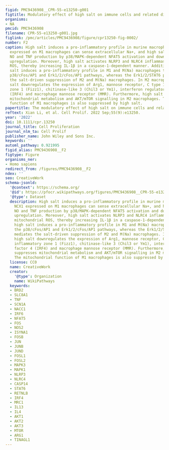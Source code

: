```yaml
---
figid: PMC9436908__CPR-55-e13250-g001
figtitle: Modulatory effect of high salt on immune cells and related diseases
organisms:
- NA
pmcid: PMC9436908
filename: CPR-55-e13250-g001.jpg
figlink: /pmc/articles/PMC9436908/figure/cpr13250-fig-0002/
number: F2
caption: High salt induces a pro‐inflammatory profile in murine macrophages. NCX1
  expressed on M1 macrophages can sense extracellular Na+, and high salt increases
  NO and TNF production by p38/MAPK‐dependent NFAT5 activation and downstream iNOS
  upregulation. Moreover, high salt activates NLRP3 and NLRC4 inflammasomes via mitochondrial
  ROS, thereby increasing IL‐1β in a caspase‐1‐dependent manner. Additionally, high
  salt induces a pro‐inflammatory profile in M1 and M(Na) macrophages through the
  p38/cFos/AP1 and Erk1/2/cFos/AP1 pathways, whereas the Erk1/2/STAT6 pathway mediates
  the salt‐driven suppression of M2 and M(Na) macrophages. In M2 macrophages, high
  salt downregulates the expression of Arg1, mannose receptor, C type 1 (Mrc1), inflammatory
  zone 1 (Fizz1), chitinase‐like 3 (Chil3 or Ym1), interferon regulatory factor 4
  (IRF4) and macrophage mannose receptor (MMR). Furthermore, high salt suppresses
  mitochondrial metabolism and AKT/mTOR signalling in M2 macrophages. The mitochondrial
  function of M1 macrophages is also suppressed by high salt.
papertitle: The modulatory effect of high salt on immune cells and related diseases.
reftext: Xian Li, et al. Cell Prolif. 2022 Sep;55(9):e13250.
year: '2022'
doi: 10.1111/cpr.13250
journal_title: Cell Proliferation
journal_nlm_ta: Cell Prolif
publisher_name: John Wiley and Sons Inc.
keywords: ''
automl_pathway: 0.921995
figid_alias: PMC9436908__F2
figtype: Figure
organisms_ner:
- Homo sapiens
redirect_from: /figures/PMC9436908__F2
ndex: ''
seo: CreativeWork
schema-jsonld:
  '@context': https://schema.org/
  '@id': https://pfocr.wikipathways.org/figures/PMC9436908__CPR-55-e13250-g001.html
  '@type': Dataset
  description: High salt induces a pro‐inflammatory profile in murine macrophages.
    NCX1 expressed on M1 macrophages can sense extracellular Na+, and high salt increases
    NO and TNF production by p38/MAPK‐dependent NFAT5 activation and downstream iNOS
    upregulation. Moreover, high salt activates NLRP3 and NLRC4 inflammasomes via
    mitochondrial ROS, thereby increasing IL‐1β in a caspase‐1‐dependent manner. Additionally,
    high salt induces a pro‐inflammatory profile in M1 and M(Na) macrophages through
    the p38/cFos/AP1 and Erk1/2/cFos/AP1 pathways, whereas the Erk1/2/STAT6 pathway
    mediates the salt‐driven suppression of M2 and M(Na) macrophages. In M2 macrophages,
    high salt downregulates the expression of Arg1, mannose receptor, C type 1 (Mrc1),
    inflammatory zone 1 (Fizz1), chitinase‐like 3 (Chil3 or Ym1), interferon regulatory
    factor 4 (IRF4) and macrophage mannose receptor (MMR). Furthermore, high salt
    suppresses mitochondrial metabolism and AKT/mTOR signalling in M2 macrophages.
    The mitochondrial function of M1 macrophages is also suppressed by high salt.
  license: CC0
  name: CreativeWork
  creator:
    '@type': Organization
    name: WikiPathways
  keywords:
  - BRD2
  - SLC8A1
  - TNF
  - SCN1A
  - NACC1
  - IRF6
  - NFAT5
  - FOS
  - NOS2
  - ISYNA1
  - FOSB
  - JUN
  - JUNB
  - JUND
  - FOSL1
  - FOSL2
  - MAPK3
  - MAPK1
  - NLRP3
  - NLRC4
  - CASP14
  - STAT6
  - RETNLB
  - IRF4
  - MRC1
  - IL13
  - IL4
  - AKT1
  - AKT2
  - AKT3
  - MTOR
  - ARG1
  - TINAGL1
---
```

